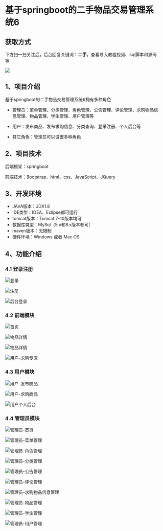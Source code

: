 # 基于springboot的二手物品交易管理系统6

## 获取方式

下方扫一扫关注后，后台回复关键词：**二手**，查看导入教程视频、sql脚本和源码等

 ![](https://www.codeshop.fun/Typora-Images/202205281253739.png)

## 1、项目介绍

基于springboot的二手物品交易管理系统6拥有多种角色

- 管理员：菜单管理、分类管理、角色管理、公告管理、评论管理、求购物品信息管理、物品管理、学生管理、用户管理等

- 用户：发布商品、发布求购信息、分类查询、登录注册、个人后台等

- 其它角色：管理员可以设置多种角色



## 2、项目技术

后端框架：springboot

前端技术：Bootstrap、html、css、JavaScript、JQuery

## 3、开发环境

- JAVA版本：JDK1.8
- IDE类型：IDEA、Eclipse都可运行
- tomcat版本：Tomcat 7-10版本均可
- 数据库类型：MySql（5.x和8.x版本都可） 
- maven版本：无限制
- 硬件环境：Windows 或者 Mac OS


## 4、功能介绍

### 4.1 登录注册

![登录](https://www.codeshop.fun/Typora-Images/202208051036605.jpg)

![注册](https://www.codeshop.fun/Typora-Images/202208051036989.jpg)

![后台登录](https://www.codeshop.fun/Typora-Images/202208051036483.jpg)

### 4.2 前端模块

![首页](https://www.codeshop.fun/Typora-Images/202208051036380.jpg)

![物品详情](https://www.codeshop.fun/Typora-Images/202208051036086.jpg)

![物品详情](https://www.codeshop.fun/Typora-Images/202208051037500.jpg)

![用户-求购专区](https://www.codeshop.fun/Typora-Images/202208051037979.jpg)

### 4.3 用户模块

![用户-发布商品](https://www.codeshop.fun/Typora-Images/202208051037014.jpg)

![用户-求购商品](https://www.codeshop.fun/Typora-Images/202208051037656.jpg)

![用户个人后台](https://www.codeshop.fun/Typora-Images/202208051037023.jpg)

### 4.4 管理员模块

![管理员-首页](https://www.codeshop.fun/Typora-Images/202208051038026.jpg)

![管理员-菜单管理](https://www.codeshop.fun/Typora-Images/202208051037082.jpg)

![管理员-角色管理](https://www.codeshop.fun/Typora-Images/202208051037446.jpg)

![管理员-分类管理](https://www.codeshop.fun/Typora-Images/202208051037025.jpg)

![管理员-公告管理](https://www.codeshop.fun/Typora-Images/202208051037377.jpg)

![管理员-评论管理](https://www.codeshop.fun/Typora-Images/202208051037359.jpg)

![管理员-求购物品信息管理](https://www.codeshop.fun/Typora-Images/202208051038248.jpg)

![管理员-物品管理](https://www.codeshop.fun/Typora-Images/202208051038216.jpg)

![管理员-学生管理](https://www.codeshop.fun/Typora-Images/202208051038145.jpg)

![管理员-用户管理](https://www.codeshop.fun/Typora-Images/202208051038396.jpg)

